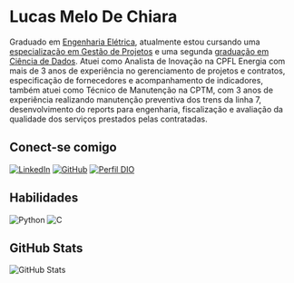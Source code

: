 
# Lucas Melo De Chiara

Graduado em [Engenharia Elétrica](https://www.fee.unicamp.br/), atualmente estou cursando uma [especialização em Gestão de Projetos](https://ptb.ifsp.edu.br/index.php/pos-graduacao/especializacao-em-gestao-de-projetos) e uma segunda [graduação em Ciência de Dados](https://univesp.br/cursos/bacharel-em-ciencia-de-dados). Atuei como Analista de Inovação na CPFL Energia com mais de 3 anos de experiência no gerenciamento de projetos e contratos, especificação de fornecedores e acompanhamento de indicadores, também atuei como Técnico de Manutenção na CPTM, com 3 anos de experiência realizando manutenção preventiva dos trens da linha 7, desenvolvimento do reports para engenharia, fiscalização e avaliação da qualidade dos serviços prestados pelas contratadas.

## Conect-se comigo
[![LinkedIn](https://img.shields.io/badge/LinkedIn-0077B5?style=for-the-badge&logo=linkedin&logoColor=white)](https://www.linkedin.com/in/lucasdechiara/) 
[![GitHub](https://img.shields.io/badge/GitHub-100000?style=for-the-badge&logo=github&logoColor=white)](https://github.com/lucasdechiara)
[![Perfil DIO](https://img.shields.io/badge/-Meu%20Perfil%20na%20DIO-30A3DC?style=for-the-badge)](https://www.dio.me/users/lucasdechiara)

## Habilidades
![Python](https://img.shields.io/badge/python-3670A0?style=for-the-badge&logo=python&logoColor=ffdd54)
![C](https://img.shields.io/badge/C-00599C?style=for-the-badge&logo=c&logoColor=white)

## GitHub Stats
![GitHub Stats](https://github-readme-stats.vercel.app/api?username=lucasdechiara&theme=transparent&bg_color=000&border_color=30A3DC&show_icons=true&icon_color=30A3DC&title_color=F9D5F&text_color=FFF&hide_title=true&hide=stars)